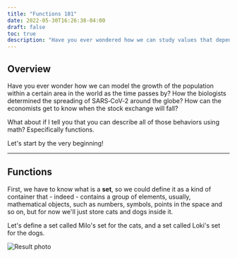 ```yaml
---
title: "Functions 101"
date: 2022-05-30T16:26:38-04:00
draft: false
toc: true
description: "Have you ever wondered how we can study values that depends on other values? - Welcome"
---
```


## Overview

Have you ever wonder how we can model the growth of the population within a certain area in the world as the time passes by?
How the biologists determined the spreading of SARS‑CoV‑2 around the globe?
How can the economists get to know when the stock exchange will fall?

What about if I tell you that you can describe all of those behaviors using math? Especifically functions.

Let's start by the very beginning!

----

## Functions

First, we have to know what is a **set**, so we could define it as a kind of container that - indeed - contains a group of elements, usually, mathematical objects, such as numbers, symbols, points in the space and so on, but for now we'll just store cats and dogs inside it.

Let's define a set called Milo's set for the cats, and a set called Loki's set for the dogs.

![Result photo](/sets.png)
